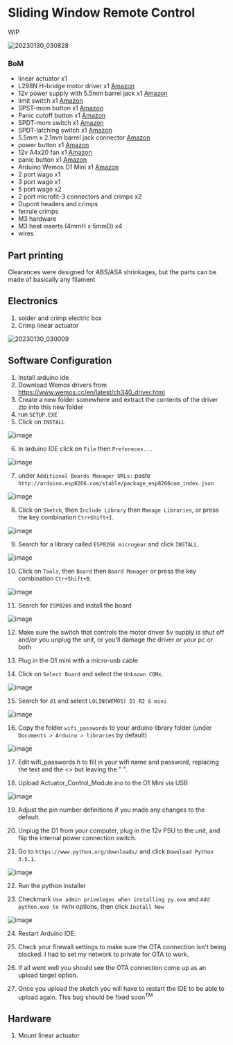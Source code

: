 # Sliding Window Remote Control
WIP

![20230130_030828](https://user-images.githubusercontent.com/25805271/215448381-5c63a3d0-f2b8-4b14-948e-479a7cd36ecd.jpg)


### BoM
* linear actuator x1
* L298N H-bridge motor driver x1 [Amazon](https://www.amazon.ca/gp/product/B07D1HP3SJ/ref=ppx_yo_dt_b_search_asin_title?ie=UTF8&psc=1)
* 12v power supply with 5.5mm barrel jack x1 [Amazon](https://www.amazon.ca/gp/product/B085ZZ86ZJ/ref=ppx_yo_dt_b_search_asin_title?ie=UTF8&psc=1)
* limit switch x1 [Amazon](https://www.amazon.ca/gp/product/B07YKH3TDR/ref=ppx_yo_dt_b_search_asin_title?ie=UTF8&psc=1)
* SPST-mom button x1 [Amazon](https://www.amazon.ca/gp/product/B07Q6C3NSN/ref=ppx_yo_dt_b_search_asin_title?ie=UTF8&psc=1)
* Panic cutoff button x1 [Amazon](https://www.amazon.ca/gp/product/B07WTL3KPB/ref=ppx_yo_dt_b_search_asin_title?ie=UTF8&psc=1)
* SPDT-mom switch x1 [Amazon](https://www.amazon.ca/gp/product/B01LYGWWHA/ref=ppx_yo_dt_b_search_asin_title?ie=UTF8&psc=1)
* SPDT-latching switch x1 [Amazon](https://www.amazon.ca/gp/product/B01BTTOEQ6/ref=ppx_yo_dt_b_search_asin_title?ie=UTF8&psc=1)
* 5.5mm x 2.1mm barrel jack connector [Amazon](https://www.amazon.ca/gp/product/B092Z6ZG3V/ref=ppx_yo_dt_b_search_asin_title?ie=UTF8&psc=1)
* power button x1 [Amazon](https://www.amazon.ca/gp/product/B08225LGRT/ref=ppx_yo_dt_b_search_asin_title?ie=UTF8&psc=1)
* 12v A4x20 fan x1 [Amazon](https://www.amazon.ca/gp/product/B071W93333/ref=ppx_yo_dt_b_search_asin_title?ie=UTF8&psc=1)
* panic button x1 [Amazon](https://www.amazon.ca/gp/product/B07WTL3KPB/ref=ppx_yo_dt_b_search_asin_title?ie=UTF8&psc=1)
* Arduino Wemos D1 Mini x1 [Amazon](https://www.amazon.ca/gp/product/B07WWFND3B/ref=ppx_yo_dt_b_search_asin_title?ie=UTF8&psc=1)
* 2 port wago x1
* 3 port wago x1
* 5 port wago x2
* 2 port microfit-3 connectors and crimps x2
* Dupont headers and crimps
* ferrule crimps
* M3 hardware
* M3 heat inserts (4mmH x 5mmD) x4
* wires

## Part printing
Clearances were designed for ABS/ASA shrinkages, but the parts can be made of basically any filament

## Electronics
1. solder and crimp electric box
2. Crimp linear actuator

![20230130_030009](https://user-images.githubusercontent.com/25805271/215446989-5598ee22-ec45-40d6-be63-3765f77d34f4.jpg)


## Software Configuration
1. Install arduino ide
2. Download  Wemos drivers from https://www.wemos.cc/en/latest/ch340_driver.html
3. Create a new folder somewhere and extract the contents of the driver zip into this new folder
4. run `SETUP.EXE`
5. Click on `INSTALL`

![image](https://user-images.githubusercontent.com/25805271/215886179-a9582b4a-5cfe-4f45-8f0e-83b2530a9946.png)

6. In arduino IDE click on `File` then `Prefereces...`

![image](https://user-images.githubusercontent.com/25805271/215887396-64f2fc23-8c67-49f5-9c80-0de3da4ef14f.png)

7. under `Additional Boards Manager URLs:` paste ```http://arduino.esp8266.com/stable/package_esp8266com_index.json```

![image](https://user-images.githubusercontent.com/25805271/215887636-b4c58f7d-9bc9-4413-918a-bbcce9718cf3.png)

8. Click on `Sketch`, then `Include Library` then `Manage Libraries`, or press the key combination `Ctr+Shift+I`.

![image](https://user-images.githubusercontent.com/25805271/215888631-48ed80e5-b5ed-4ff4-8316-0b54e8809504.png)

9. Search for a library called `ESP8266 microgear` and click `INSTALL`.

![image](https://user-images.githubusercontent.com/25805271/215889096-7229ebf6-a2e9-4927-bee7-4cbb482b37f6.png)

10. Click on `Tools`, then `Board` then `Board Manager` or press the key combination `Ctr+Shift+B`.

![image](https://user-images.githubusercontent.com/25805271/215889488-aa1a84ed-05a4-4808-8d0c-ca89f6e0da3e.png)

11. Search for `ESP8266` and install the board

![image](https://user-images.githubusercontent.com/25805271/215889716-cde856a1-789d-443a-b18e-0f3d8cea981c.png)

12. Make sure the switch that controls the motor driver 5v supply is shut off and/or you unplug the unit, or you'll damage the driver or your pc or both

13. Plug in the D1 mini with a micro-usb cable

14. Click on `Select Board` and select the `Unknown COMx`.

![image](https://user-images.githubusercontent.com/25805271/215890013-8736d73d-9cc3-4650-bce1-e54d1d2c9db6.png)

15. Search for `d1` and select `LOLIN(WEMOS) D1 R2 & mini`

![image](https://user-images.githubusercontent.com/25805271/215890358-87216288-ffab-4c58-adf7-1f4989d8c059.png)

16. Copy the folder `wifi_passwords` to your arduino library folder (under `Documents > Arduino > libraries` by default)

![image](https://user-images.githubusercontent.com/25805271/215891138-b6d8e9e7-ac1d-453c-a86b-2797787050ee.png)

17. Edit wifi_passwords.h to fill in your wifi name and password, replacing the text and the <> but leaving the " ".

18. Upload Actuator_Control_Module.ino to the D1 Mini via USB

![image](https://user-images.githubusercontent.com/25805271/215891711-b0bcb784-3c1d-4e01-a69e-24805f02641f.png)

19. Adjust the pin number definitions if you made any changes to the default. 

20. Unplug the D1 from your computer, plug in the 12v PSU to the unit, and flip the internal power connection switch.

21. Go to `https://www.python.org/downloads/` and click `Download Python 3.5.1`. 

![image](https://user-images.githubusercontent.com/25805271/215895270-fc627207-14a5-41df-b08d-ab29467ded09.png)

22. Run the python installer

23. Checkmark `Use admin priveleges when installing py.exe` and `Add python.exe to PATH` options, then click `Install Now`

![image](https://user-images.githubusercontent.com/25805271/215895805-d114e87a-9dd6-42ef-b22a-4f79a896796b.png)

24. Restart Arduino IDE.

25. Check your firewall settings to make sure the OTA connection isn't being blocked. I had to set my network to private for OTA to work. 

26. If all went well you should see the OTA connection come up as an upload target option.

27. Once you upload the sketch you will have to restart the IDE to be able to upload again. This bug should be fixed soon<sup>TM</sup>

## Hardware
1. Mount linear actuator
